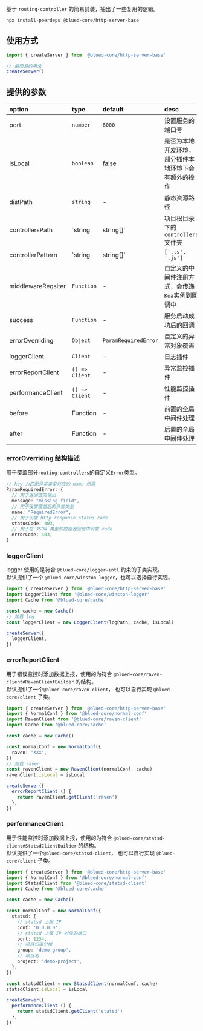 基于 `routing-controller` 的简易封装，抽出了一些复用的逻辑。  

```bash
npx install-peerdeps @blued-core/http-server-base
```

## 使用方式

```typescript
import { createServer } from '@blued-core/http-server-base'

// 最简易的用法
createServer()
```

## 提供的参数

option|type|default|desc
:--|:--|:--|:--
port|`number`|`8000`|设置服务的端口号
isLocal|`boolean`|false|是否为本地开发环境，部分插件本地环境下会有额外的操作
distPath|`string`|-|静态资源路径
controllersPath|`string|string[]`|项目根目录下的`controllers`文件夹|设置路由文件存储的位置
controllerPattern|`string|string[]`|`['.ts', '.js']`|设置路由文件匹配的后缀
middlewareRegsiter|`Function`|-|自定义的中间件注册方式，会传递`Koa`实例到回调中
success|`Function`|-|服务启动成功后的回调
errorOverriding|`Object`|`ParamRequiredError`|自定义的异常对象覆盖
loggerClient|`Client`|-|日志插件
errorReportClient|`() => Client`|-|异常监控插件
performanceClient|`() => Client`|-|性能监控插件
before|Function|-|前置的全局中间件处理
after|Function|-|后置的全局中间件处理

### errorOverriding 结构描述

用于覆盖部分`routing-controllers`的自定义`Error`类型。  

```typescript
// key 为匹配异常类型对应的 name 所需
ParamRequiredError: {
  // 用于返回值的输出
  message: "missing field",
  // 用于设置覆盖后的异常类型
  name: "RequiredError",
  // 用于设置 http response status code
  statusCode: 403,
  // 用于在 JSON 类型的数据返回值中设置 code
  errorCode: 403,
}
```

### loggerClient

logger 使用的是符合 `@blued-core/logger-intl` 约束的子类实现。  
默认提供了一个 `@blued-core/winston-logger`，也可以选择自行实现。  

```typescript
import { createServer } from '@blued-core/http-server-base'
import LoggerClient from '@blued-core/winston-logger'
import Cache from '@blued-core/cache'

const cache = new Cache()
// 加载 log
const loggerClient = new LoggerClient(logPath, cache, isLocal)

createServer({
  loggerClient,
})
```

### errorReportClient

用于错误监控时添加数据上报，使用的为符合 `@blued-core/raven-client#RavenClientBuilder` 的结构。  
默认提供了一个`@blued-core/raven-client`， 也可以自行实现 `@blued-core/client` 子类。  

```typescript
import { createServer } from '@blued-core/http-server-base'
import { NormalConf } from '@blued-core/normal-conf'
import RavenClient from '@blued-core/raven-client'
import Cache from '@blued-core/cache'

const cache = new Cache()

const normalConf = new NormalConf({
  raven: 'XXX',
})
// 加载 raven
const ravenClient = new RavenClient(normalConf, cache)
ravenClient.isLocal = isLocal

createServer({
  errorReportClient () {
    return ravenClient.getClient('raven')
  },
})
```

### performanceClient

用于性能监控时添加数据上报，使用的为符合 `@blued-core/statsd-client#StatsdClientBuilder` 的结构。  
默认提供了一个`@blued-core/statsd-client`， 也可以自行实现 `@blued-core/client` 子类。  

```typescript
import { createServer } from '@blued-core/http-server-base'
import { NormalConf } from '@blued-core/normal-conf'
import StatsdClient from '@blued-core/statsd-client'
import Cache from '@blued-core/cache'

const cache = new Cache()

const normalConf = new NormalConf({
  statsd: {
    // statsd 上报 IP
    conf: '0.0.0.0',
    // statsd 上报 IP 对应的端口
    port: 1234,
    // 项目归属分组
    group: 'demo-group',
    // 项目名
    project: 'demo-project',
  },
})

const statsdClient = new StatsdClient(normalConf, cache)
statsdClient.isLocal = isLocal

createServer({
  performanceClient () {
    return statsdClient.getClient('statsd')
  },
})
```
